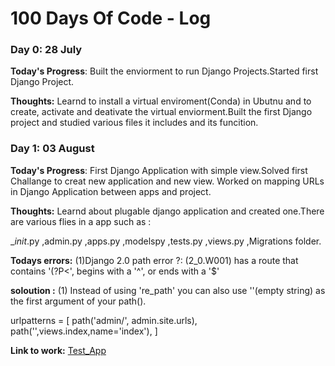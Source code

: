# 100 Days Of Code - Log

### Day 0: 28 July

**Today's Progress**: Built the enviorment to run Django Projects.Started first Django Project.

**Thoughts:** Learnd to install a virtual enviroment(Conda) in Ubutnu and to create, activate and deativate the virtual enviorment.Built the first Django project and studied various files it includes and its funcition.


### Day 1: 03 August

**Today's Progress**: First Django Application with simple view.Solved first Challange to creat new application and new view. Worked on mapping URLs in Django Application between apps and project.

**Thoughts:** Learnd about plugable django application and created one.There are various flies in  a app such as :

__init_.py ,admin.py ,apps.py ,modelspy ,tests.py ,views.py ,Migrations folder.

**Todays errors:** (1)Django 2.0 path error ?: (2_0.W001) has a route that contains '(?P<', begins with a '^', or ends with a '$'

**soloution :** (1) Instead of using 're_path' you can also use ''(empty string) as the first argument of your path().

urlpatterns = [
    path('admin/', admin.site.urls),
    path('',views.index,name='index'),
]

**Link to work:** [Test_App](https://github.com/rakesh-kadam/My_Django_Stuff/tree/master/first_project)




